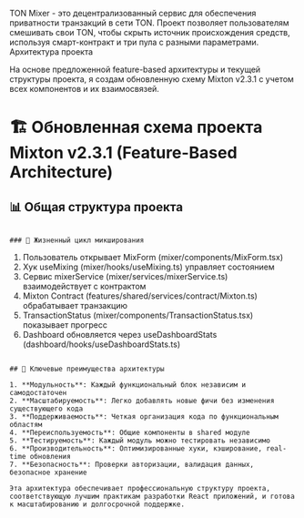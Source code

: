 
TON Mixer - это децентрализованный сервис для обеспечения приватности транзакций в сети TON. Проект позволяет пользователям смешивать свои TON, чтобы скрыть источник происхождения средств, используя смарт-контракт и три пула с разными параметрами. 
Архитектура проекта 

На основе предложенной feature-based архитектуры и текущей структуры проекта, я создам обновленную схему Mixton v2.3.1 с учетом всех компонентов и их взаимосвязей.

# 🏗️ Обновленная схема проекта Mixton v2.3.1 (Feature-Based Architecture)

## 📊 Общая структура проекта

```

### 🔄 Жизненный цикл микширования

```
1. Пользователь открывает MixForm (mixer/components/MixForm.tsx)
2. Хук useMixing (mixer/hooks/useMixing.ts) управляет состоянием
3. Сервис mixerService (mixer/services/mixerService.ts) взаимодействует с контрактом
4. Mixton Contract (features/shared/services/contract/Mixton.ts) обрабатывает транзакцию
5. TransactionStatus (mixer/components/TransactionStatus.tsx) показывает прогресс
6. Dashboard обновляется через useDashboardStats (dashboard/hooks/useDashboardStats.ts)
```

## 🎯 Ключевые преимущества архитектуры

1. **Модульность**: Каждый функциональный блок независим и самодостаточен
2. **Масштабируемость**: Легко добавлять новые фичи без изменения существующего кода
3. **Поддерживаемость**: Четкая организация кода по функциональным областям
4. **Переиспользуемость**: Общие компоненты в shared модуле
5. **Тестируемость**: Каждый модуль можно тестировать независимо
6. **Производительность**: Оптимизированные хуки, кэширование, real-time обновления
7. **Безопасность**: Проверки авторизации, валидация данных, безопасное хранение

Эта архитектура обеспечивает профессиональную структуру проекта, соответствующую лучшим практикам разработки React приложений, и готова к масштабированию и долгосрочной поддержке.
